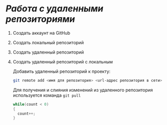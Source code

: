 # ***Работа с удаленными репозиториями***

1. Создать аккаунт на GitHub
2. Создать локальный репозиторий
3. Создать удаленный репозиторий
4. Создать удаленный репозиторий с локальным

   Добавить удаленный репозиторий к проекту:
   ```Bash
   git remote add <имя для репозитория> <url-адрес репозитория в сети>
   ```
   Для получения и слияния изменений из удаленного репозитория используется команда `git pull`
   
   ```C#
   while(count < 0)
   {
     count++;
   }
   ```
   
